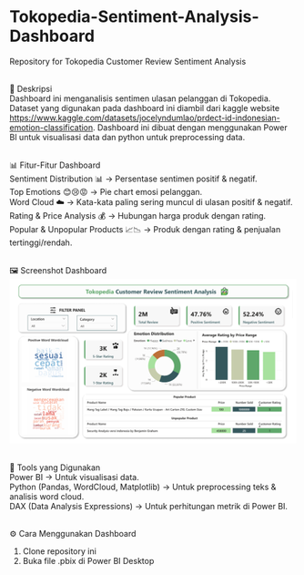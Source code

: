 # Tokopedia-Sentiment-Analysis-Dashboard
Repository for Tokopedia Customer Review Sentiment Analysis <br> <br> 

📌 Deskripsi <br>
Dashboard ini menganalisis sentimen ulasan pelanggan di Tokopedia. Dataset yang digunakan pada dashboard ini diambil dari kaggle website https://www.kaggle.com/datasets/jocelyndumlao/prdect-id-indonesian-emotion-classification. Dashboard ini dibuat dengan menggunakan Power BI untuk visualisasi data dan python untuk preprocessing data. <br> <br> 

📊 Fitur-Fitur Dashboard <br>
Sentiment Distribution 📊 → Persentase sentimen positif & negatif. <br> 
Top Emotions 😊😢😡 → Pie chart emosi pelanggan. <br> 
Word Cloud ☁️ → Kata-kata paling sering muncul di ulasan positif & negatif. <br>
Rating & Price Analysis 💰 → Hubungan harga produk dengan rating. <br>
Popular & Unpopular Products 📈📉 → Produk dengan rating & penjualan tertinggi/rendah. <br><br> 

🖼️ Screenshot Dashboard <br>
![Dashboard Preview](Preview/dashboard_overview.png) <br><br>

📌 Tools yang Digunakan <br>
Power BI → Untuk visualisasi data. <br>
Python (Pandas, WordCloud, Matplotlib) → Untuk preprocessing teks & analisis word cloud. <br>
DAX (Data Analysis Expressions) → Untuk perhitungan metrik di Power BI. <br><br> 

⚙️ Cara Menggunakan Dashboard
1. Clone repository ini <br>
2. Buka file .pbix di Power BI Desktop <br>
